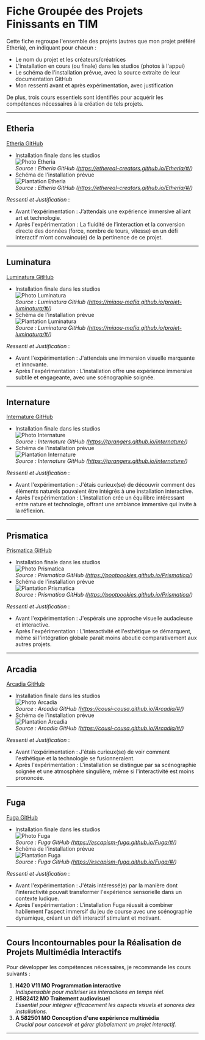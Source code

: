 # Fiche Groupée des Projets Finissants en TIM

Cette fiche regroupe l'ensemble des projets (autres que mon projet préféré Etheria), en indiquant pour chacun :
- Le nom du projet et les créateurs/créatrices
- L'installation en cours (ou finale) dans les studios (photos à l'appui)
- Le schéma de l'installation prévue, avec la source extraite de leur documentation GitHub
- Mon ressenti avant et après expérimentation, avec justification

De plus, trois cours essentiels sont identifiés pour acquérir les compétences nécessaires à la création de tels projets.

---

## Etheria
[Etheria GitHub](https://ethereal-creators.github.io/Etheria/#/)

- Installation finale dans les studios  
  ![Photo Etheria](photos_expo_finissants/photo_etheria.jpg)  
  *Source : Etheria GitHub (https://ethereal-creators.github.io/Etheria/#/)*
- Schéma de l'installation prévue  
  ![Plantation Etheria](photos_expo_finissants/plantation_etheria.jpg)  
  *Source : Etheria GitHub (https://ethereal-creators.github.io/Etheria/#/)*

*Ressenti et Justification* :  
- Avant l'expérimentation : J’attendais une expérience immersive alliant art et technologie.  
- Après l'expérimentation : La fluidité de l’interaction et la conversion directe des données (force, nombre de tours, vitesse) en un défi interactif m’ont convaincu(e) de la pertinence de ce projet.

---

## Luminatura
[Luminatura GitHub](https://miaou-mafia.github.io/projet-luminatura/#/)

- Installation finale dans les studios  
  ![Photo Luminatura](photos_expo_finissants/photo_luminatura.jpeg)  
  *Source : Luminatura GitHub (https://miaou-mafia.github.io/projet-luminatura/#/)*
- Schéma de l'installation prévue  
  ![Plantation Luminatura](photos_expo_finissants/plantation_luminatura.jpg)  
  *Source : Luminatura GitHub (https://miaou-mafia.github.io/projet-luminatura/#/)*

*Ressenti et Justification* :  
- Avant l'expérimentation : J'attendais une immersion visuelle marquante et innovante.  
- Après l'expérimentation : L'installation offre une expérience immersive subtile et engageante, avec une scénographie soignée.

---

## Internature
[Internature GitHub](https://tprangers.github.io/internature/)

- Installation finale dans les studios  
  ![Photo Internature](photos_expo_finissants/photo_internature.jpg)  
  *Source : Internature GitHub (https://tprangers.github.io/internature/)*
- Schéma de l'installation prévue  
  ![Plantation Internature](photos_expo_finissants/plantation_internature.jpg)  
  *Source : Internature GitHub (https://tprangers.github.io/internature/)*

*Ressenti et Justification* :  
- Avant l'expérimentation : J'étais curieux(se) de découvrir comment des éléments naturels pouvaient être intégrés à une installation interactive.  
- Après l'expérimentation : L'installation crée un équilibre intéressant entre nature et technologie, offrant une ambiance immersive qui invite à la réflexion.

---

## Prismatica
[Prismatica GitHub](https://pootpookies.github.io/Prismatica/)

- Installation finale dans les studios  
  ![Photo Prismatica](photos_expo_finissants/photo_prismatica.jpg)  
  *Source : Prismatica GitHub (https://pootpookies.github.io/Prismatica/)*
- Schéma de l'installation prévue  
  ![Plantation Prismatica](photos_expo_finissants/plantation_prismatica.jpg)  
  *Source : Prismatica GitHub (https://pootpookies.github.io/Prismatica/)*

*Ressenti et Justification* :  
- Avant l'expérimentation : J'espérais une approche visuelle audacieuse et interactive.  
- Après l'expérimentation : L'interactivité et l'esthétique se démarquent, même si l'intégration globale paraît moins aboutie comparativement aux autres projets.

---

## Arcadia
[Arcadia GitHub](https://cousi-cousa.github.io/Arcadia/#/)

- Installation finale dans les studios  
  ![Photo Arcadia](photos_expo_finissants/photo_arcadia.jpg)  
  *Source : Arcadia GitHub (https://cousi-cousa.github.io/Arcadia/#/)*
- Schéma de l'installation prévue  
  ![Plantation Arcadia](photos_expo_finissants/plantation_arcadia.png)  
  *Source : Arcadia GitHub (https://cousi-cousa.github.io/Arcadia/#/)*

*Ressenti et Justification* :  
- Avant l'expérimentation : J'étais curieux(se) de voir comment l'esthétique et la technologie se fusionneraient.  
- Après l'expérimentation : L'installation se distingue par sa scénographie soignée et une atmosphère singulière, même si l'interactivité est moins prononcée.

---

## Fuga
[Fuga GitHub](https://escapism-fuga.github.io/Fuga/#/)

- Installation finale dans les studios  
  ![Photo Fuga](photos_expo_finissants/photo_fuga.jpg)  
  *Source : Fuga GitHub (https://escapism-fuga.github.io/Fuga/#/)*
- Schéma de l'installation prévue  
  ![Plantation Fuga](photos_expo_finissants/plantation_fuga.png)  
  *Source : Fuga GitHub (https://escapism-fuga.github.io/Fuga/#/)*

*Ressenti et Justification* :  
- Avant l'expérimentation : J'étais intéressé(e) par la manière dont l'interactivité pouvait transformer l'expérience sensorielle dans un contexte ludique.  
- Après l'expérimentation : L'installation Fuga réussit à combiner habilement l'aspect immersif du jeu de course avec une scénographie dynamique, créant un défi interactif stimulant et motivant.

---

## Cours Incontournables pour la Réalisation de Projets Multimédia Interactifs
Pour développer les compétences nécessaires, je recommande les cours suivants :
1. **H420 V11 MO Programmation interactive**  
   *Indispensable pour maîtriser les interactions en temps réel.*
2. **H582412 MO Traitement audiovisuel**  
   *Essentiel pour intégrer efficacement les aspects visuels et sonores des installations.*
3. **A 582501 MO Conception d'une expérience multimédia**  
   *Crucial pour concevoir et gérer globalement un projet interactif.*

---


